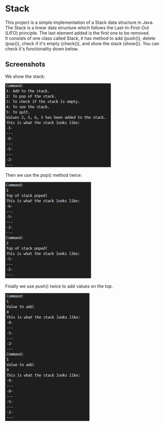 # Stack

This project is a simple implementation of a Stack data structure in Java. The Stack is a linear data structure which follows the Last-In-First-Out (LIFO) principle. The last element added is the first one to be removed.  
It consists of one class called Stack, it has method to add (push()), delete (pop()), check if it's empty (check()), and show the stack (show()). You can check it's functionality down below.



## Screenshots

We show the stack:

  <img src="screenshots/stack1.png" />
  
Then we use the pop() method twice:

  <img src="screenshots/stack2.png"  /> 

Finally we use push() twice to add values on the top.
  
  <img src="screenshots/stack3.png"  /> 


